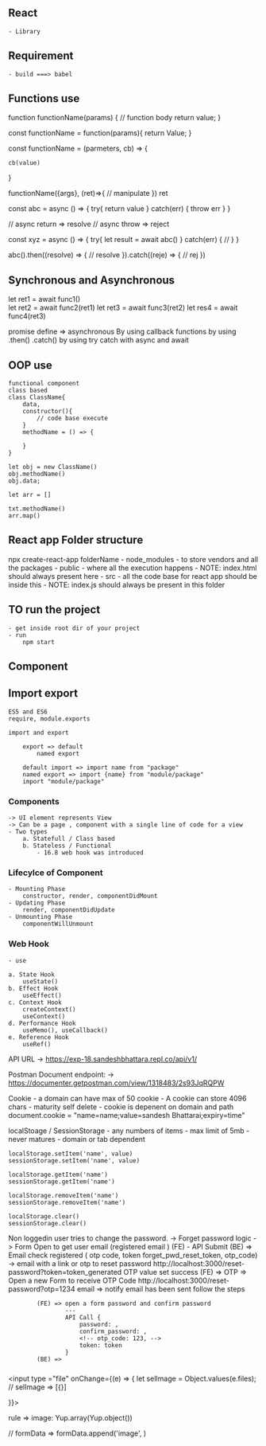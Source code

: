 ## React 
    - Library 

## Requirement 
    - build ===> babel 


## Functions use 
function functionName(params) {
    // function body
    return value;
}

const functionName = function(params){
    return Value;
}

const functionName = (parmeters, cb) =>  {
    
    cb(value)
}

functionName({args}, (ret)=>{
    // manipulate
})
ret


const abc = async () => {
    try{
        return value
    } catch(err) {
        throw err
    }
}

// async return => resolve 
// async throw  => reject 


const xyz = async () => {
    try{
        let result = await abc()
    } catch(err) {
        // 
    }
}

abc().then((resolve) => {
// resolve
}).catch((reje) => {
// rej
})

## Synchronous and Asynchronous 
let ret1 = await func1()  
let ret2 = await func2(ret1) 
let ret3 = await func3(ret2) 
let res4 = await func4(ret3) 

promise define => asynchronous 
By using callback functions 
by using .then() .catch()
by using try catch with async and await
## OOP use 
    functional component 
    class based 
    class ClassName{
        data, 
        constructor(){
            // code base execute
        }
        methodName = () => {

        }
    }

    let obj = new ClassName()
    obj.methodName()
    obj.data;

    let arr = []

    txt.methodName()
    arr.map()


## React app Folder structure 
npx create-react-app folderName
    - node_modules 
        - to store vendors and all the packages 
    - public 
        - where all the execution happens 
        - NOTE: index.html should always present here 
    - src 
        - all the code base for react app should be inside this 
        - NOTE: index.js should always be present in this folder

## TO run the project 
    - get inside root dir of your project
    - run 
        npm start

## Component


## Import export 

    ES5 and ES6
    require, module.exports

    import and export 

        export => default 
            named export 

        default import => import name from "package"
        named export => import {name} from "module/package"
        import "module/package"


### Components 
    -> UI element represents View 
    -> Can be a page , component with a single line of code for a view
    - Two types 
        a. Statefull / Class based 
        b. Stateless / Functional 
            - 16.8 web hook was introduced

### Lifecylce of Component 
    - Mounting Phase 
        constructor, render, componentDidMount
    - Updating Phase 
        render, componentDidUpdate
    - Unmounting Phase
        componentWillUnmount

### Web Hook    
    - use

    a. State Hook 
        useState()
    b. Effect Hook
        useEffect()
    c. Context Hook
        createContext() 
        useContext()
    d. Performance Hook 
        useMemo(), useCallback()
    e. Reference Hook 
        useRef()


API URL 
    -> https://exp-18.sandeshbhattara.repl.co/api/v1/


Postman Document endpoint: 
    -> https://documenter.getpostman.com/view/1318483/2s93JqRQPW


Cookie 
    - a domain can have max of 50 cookie
    - A cookie can store 4096 chars
    - maturity self delete
    - cookie is depenent on domain and path
    document.cookie = "name=name;value=sandesh Bhattarai;expiry=time"

localStoage / SessionStorage
    - any numbers of items
    - max limit of 5mb
    - never matures
    - domain or tab dependent

    localStorage.setItem('name', value)
    sessionStorage.setItem('name', value)

    localStorage.getItem('name')
    sessionStorage.getItem('name')

    localStorage.removeItem('name')
    sessionStorage.removeItem('name')

    localStorage.clear()
    sessionStorage.clear()


Non loggedin user tries to change the password. 
-> Forget password logic 
    -> Form Open to get user email (registered email ) (FE)
        - API Submit 
            (BE) => Email check registered ( otp code, token forget_pwd_reset_token, otp_code)
                -> email with a link or otp to reset password
                    http://localhost:3000/reset-password?token=token_generated
                    OTP value set 
        success (FE) => OTP => Open a new Form to receive OTP Code
                    http://localhost:3000/reset-password?otp=1234
                        email => notify email has been sent follow the steps 
            <!-- (BE) otp => API otp => user serach 
                success  -->

            (FE) => open a form password and confirm password
                    --- 
                    API Call {
                        password: ,
                        confirm_password: ,
                        <!-- otp_code: 123, -->
                        token: token
                    }
            (BE) => 


### 
<input type ="file" onChange={(e) => {
    let selImage = Object.values(e.files);
    // selImage => [{}]

}}>

rule => image: Yup.array(Yup.object())

// formData => formData.append('image', )